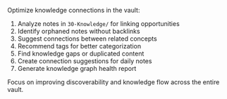 Optimize knowledge connections in the vault:

1. Analyze notes in `30-Knowledge/` for linking opportunities
2. Identify orphaned notes without backlinks
3. Suggest connections between related concepts
4. Recommend tags for better categorization
5. Find knowledge gaps or duplicated content
6. Create connection suggestions for daily notes
7. Generate knowledge graph health report

Focus on improving discoverability and knowledge flow across the entire vault.